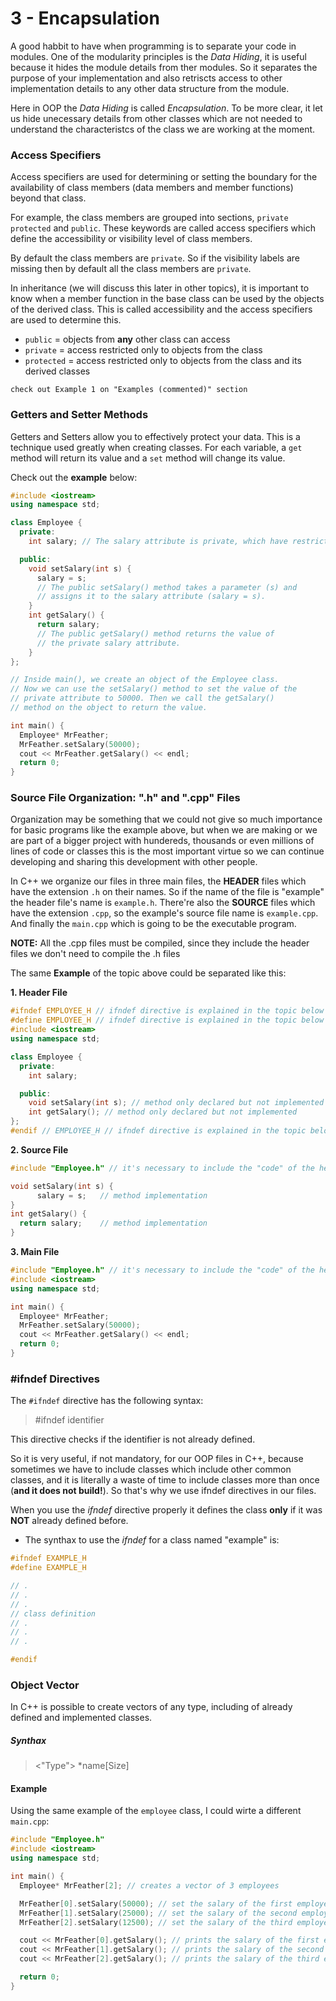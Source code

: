 # 3 - Encapsulation

A good habbit to have when programming is to separate your code in modules. One of the modularity principles is the *Data Hiding*, it is useful because it hides the module details from ther modules. So it separates the purpose of your implementation and also retriscts access to other implementation details to any other data structure from the module.

Here in OOP the *Data Hiding* is called *Encapsulation*. To be more clear, it let us hide unecessary details from other classes which are not needed to understand the characteristcs of the class we are working at the moment.

### Access Specifiers

Access specifiers are used for determining or setting the boundary for the availability of class members (data members and member functions) beyond that class.

For example, the class members are grouped into sections, `private` `protected` and `public`. These keywords are called access specifiers which define the accessibility or visibility level of class members.

By default the class members are `private`. So if the visibility labels are missing then by default all the class members are `private`.

In inheritance (we will discuss this later in other topics), it is important to know when a member function in the base class can be used by the objects of the derived class. This is called accessibility and the access specifiers are used to determine this.

* `public` = objects from **any** other class can access
* `private` = access restricted only to objects from the class
* `protected` = access restricted only to objects from the class and its derived classes

`check out Example 1 on "Examples (commented)" section`

### Getters and Setter Methods

Getters and Setters allow you to effectively protect your data. This is a technique used greatly when creating classes. For each variable, a `get` method will return its value and a `set` method will change its value.

Check out the **example** below:

```c++
#include <iostream>
using namespace std;

class Employee {
  private:
    int salary; // The salary attribute is private, which have restricted access.

  public:
    void setSalary(int s) {
      salary = s; 
      // The public setSalary() method takes a parameter (s) and 
      // assigns it to the salary attribute (salary = s).
    }
    int getSalary() {
      return salary; 
      // The public getSalary() method returns the value of 
      // the private salary attribute.
    }
};

// Inside main(), we create an object of the Employee class. 
// Now we can use the setSalary() method to set the value of the 
// private attribute to 50000. Then we call the getSalary() 
// method on the object to return the value.

int main() {
  Employee* MrFeather;
  MrFeather.setSalary(50000);
  cout << MrFeather.getSalary() << endl;
  return 0;
}
```

### Source File Organization: ".h" and ".cpp" Files

Organization may be something that we could not give so much importance for basic programs like the example above, but when we are making or we are part of a bigger project with hundereds, thousands or even millions of lines of code or classes this is the most important virtue so we can continue developing and sharing this development with other people.

In C++ we organize our files in three main files, the **HEADER** files which have the extension `.h` on their names. So if the name of the file is "example" the header file's name is `example.h`. There're also the **SOURCE** files which have the extension `.cpp`, so the example's source file name is `example.cpp`. And finally the `main.cpp` which is going to be the executable program.

**NOTE:** All the .cpp files must be compiled, since they include the header files we don't need to compile the .h files

The same **Example** of the topic above could be separated like this:

**1. Header File**

```c++
#ifndef EMPLOYEE_H // ifndef directive is explained in the topic below
#define EMPLOYEE_H // ifndef directive is explained in the topic below
#include <iostream>
using namespace std;

class Employee {
  private:
    int salary;

  public:
    void setSalary(int s); // method only declared but not implemented
    int getSalary(); // method only declared but not implemented
};
#endif // EMPLOYEE_H // ifndef directive is explained in the topic below
```

**2. Source File**
```c++
#include "Employee.h" // it's necessary to include the "code" of the header

void setSalary(int s) {
      salary = s;   // method implementation
}
int getSalary() {
  return salary;    // method implementation
}
```

**3. Main File**

```c++
#include "Employee.h" // it's necessary to include the "code" of the header
#include <iostream>
using namespace std;

int main() {
  Employee* MrFeather;
  MrFeather.setSalary(50000);
  cout << MrFeather.getSalary() << endl;
  return 0;
}
```

### #ifndef Directives

The ```#ifndef``` directive has the following syntax:

> #ifndef identifier

This directive checks if the identifier is not already defined.

So it is very useful, if not mandatory, for our OOP files in C++, because sometimes we have to include classes which include other common classes, and it is literally a waste of time to include classes more than once (**and it does not build!**). So that's why we use ifndef directives in our files.

When you use the *ifndef* directive properly it defines the class **only** if it was **NOT** already defined before.

* The synthax to use the *ifndef* for a class named "example" is:
```c++
#ifndef EXAMPLE_H
#define EXAMPLE_H

// .
// .
// .
// class definition
// .
// .
// .

#endif
```

### Object Vector

In C++ is possible to create vectors of any type, including of already defined and implemented classes. 

##### Synthax

> <"Type"> *name[Size] 

#### Example

Using the same example of the `employee` class, I could wirte a different `main.cpp`:

```c++
#include "Employee.h"
#include <iostream>
using namespace std;

int main() {
  Employee* MrFeather[2]; // creates a vector of 3 employees

  MrFeather[0].setSalary(50000); // set the salary of the first employee to 50000
  MrFeather[1].setSalary(25000); // set the salary of the second employee to 25000
  MrFeather[2].setSalary(12500); // set the salary of the third employee to 12500

  cout << MrFeather[0].getSalary(); // prints the salary of the first employee
  cout << MrFeather[1].getSalary(); // prints the salary of the second employee
  cout << MrFeather[2].getSalary(); // prints the salary of the third employee

  return 0;
}
```